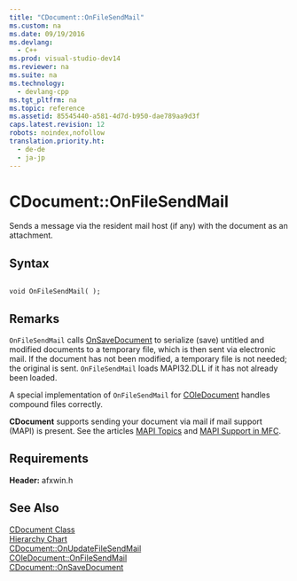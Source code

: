 ```yaml
---
title: "CDocument::OnFileSendMail"
ms.custom: na
ms.date: 09/19/2016
ms.devlang: 
  - C++
ms.prod: visual-studio-dev14
ms.reviewer: na
ms.suite: na
ms.technology: 
  - devlang-cpp
ms.tgt_pltfrm: na
ms.topic: reference
ms.assetid: 85545440-a581-4d7d-b950-dae789aa9d3f
caps.latest.revision: 12
robots: noindex,nofollow
translation.priority.ht: 
  - de-de
  - ja-jp
---
```

# CDocument::OnFileSendMail
Sends a message via the resident mail host (if any) with the document as an attachment.  
  
## Syntax  
  
```  
  
void OnFileSendMail( );  
```  
  
## Remarks  
 `OnFileSendMail` calls [OnSaveDocument](../vs140/CDocument--OnSaveDocument.md) to serialize (save) untitled and modified documents to a temporary file, which is then sent via electronic mail. If the document has not been modified, a temporary file is not needed; the original is sent. `OnFileSendMail` loads MAPI32.DLL if it has not already been loaded.  
  
 A special implementation of `OnFileSendMail` for [COleDocument](../vs140/COleDocument-Class.md) handles compound files correctly.  
  
 **CDocument** supports sending your document via mail if mail support (MAPI) is present. See the articles [MAPI Topics](../vs140/MAPI.md) and [MAPI Support in MFC](../vs140/MAPI-Support-in-MFC.md).  
  
## Requirements  
 **Header:** afxwin.h  
  
## See Also  
 [CDocument Class](../vs140/CDocument-Class.md)   
 [Hierarchy Chart](../vs140/Hierarchy-Chart.md)   
 [CDocument::OnUpdateFileSendMail](../vs140/CDocument--OnUpdateFileSendMail.md)   
 [COleDocument::OnFileSendMail](../vs140/COleDocument--OnFileSendMail.md)   
 [CDocument::OnSaveDocument](../vs140/CDocument--OnSaveDocument.md)